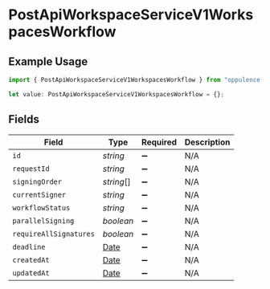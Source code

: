 # PostApiWorkspaceServiceV1WorkspacesWorkflow

## Example Usage

```typescript
import { PostApiWorkspaceServiceV1WorkspacesWorkflow } from "oppulence-backend-sdk/models/operations";

let value: PostApiWorkspaceServiceV1WorkspacesWorkflow = {};
```

## Fields

| Field                                                                                         | Type                                                                                          | Required                                                                                      | Description                                                                                   |
| --------------------------------------------------------------------------------------------- | --------------------------------------------------------------------------------------------- | --------------------------------------------------------------------------------------------- | --------------------------------------------------------------------------------------------- |
| `id`                                                                                          | *string*                                                                                      | :heavy_minus_sign:                                                                            | N/A                                                                                           |
| `requestId`                                                                                   | *string*                                                                                      | :heavy_minus_sign:                                                                            | N/A                                                                                           |
| `signingOrder`                                                                                | *string*[]                                                                                    | :heavy_minus_sign:                                                                            | N/A                                                                                           |
| `currentSigner`                                                                               | *string*                                                                                      | :heavy_minus_sign:                                                                            | N/A                                                                                           |
| `workflowStatus`                                                                              | *string*                                                                                      | :heavy_minus_sign:                                                                            | N/A                                                                                           |
| `parallelSigning`                                                                             | *boolean*                                                                                     | :heavy_minus_sign:                                                                            | N/A                                                                                           |
| `requireAllSignatures`                                                                        | *boolean*                                                                                     | :heavy_minus_sign:                                                                            | N/A                                                                                           |
| `deadline`                                                                                    | [Date](https://developer.mozilla.org/en-US/docs/Web/JavaScript/Reference/Global_Objects/Date) | :heavy_minus_sign:                                                                            | N/A                                                                                           |
| `createdAt`                                                                                   | [Date](https://developer.mozilla.org/en-US/docs/Web/JavaScript/Reference/Global_Objects/Date) | :heavy_minus_sign:                                                                            | N/A                                                                                           |
| `updatedAt`                                                                                   | [Date](https://developer.mozilla.org/en-US/docs/Web/JavaScript/Reference/Global_Objects/Date) | :heavy_minus_sign:                                                                            | N/A                                                                                           |